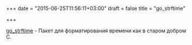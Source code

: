 +++
date = "2015-06-25T11:56:11+03:00"
draft = false
title = "go_strftime"

+++

<p><a href="https://github.com/dstarodubtsev/go_strftime">go_strftime</a>&nbsp;- Пакет для форматирования времени как в старом добром C.</p>

